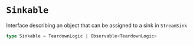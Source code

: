 # `Sinkable`

Interface describing an object that can be assigned to a sink in `StreamSink`

```typescript
type Sinkable = TeardownLogic | Observable<TeardownLogic>
```
